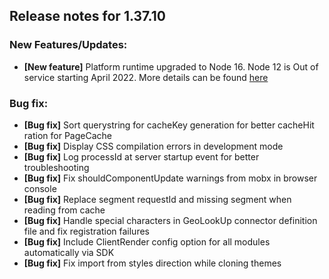 ## Release notes for 1.37.10

### New Features/Updates:

* **[New feature]** Platform runtime upgraded to Node 16. Node 12 is Out of service starting April 2022. More details can be found [here](https://community.dynamics.com/365/commerce/f/dynamics-365-commerce-forum/451656/important-breaking-build-coming-with-update-to-e-commerce-online-sdk-package-version-1-37-with-support-for-node-16-x)

### Bug fix:
* **[Bug fix]** Sort querystring for cacheKey generation for better cacheHit ration for PageCache
* **[Bug fix]** Display CSS compilation errors in development mode 
* **[Bug fix]** Log processId at server startup event for better troubleshooting
* **[Bug fix]** Fix shouldComponentUpdate warnings from mobx in browser console
* **[Bug fix]** Replace segment requestId and missing segment when reading from cache
* **[Bug fix]** Handle special characters in GeoLookUp connector definition file and fix registration failures
* **[Bug fix]** Include ClientRender config option for all modules automatically via SDK
* **[Bug fix]** Fix import from styles direction while cloning themes
